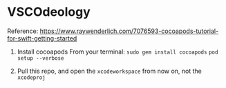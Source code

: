 #  VSCOdeology

Reference: https://www.raywenderlich.com/7076593-cocoapods-tutorial-for-swift-getting-started

1. Install cocoapods
From your terminal:
`sudo gem install cocoapods`
`pod setup --verbose`

2. Pull this repo, and open the `xcodeworkspace` from now on, not the `xcodeproj`

